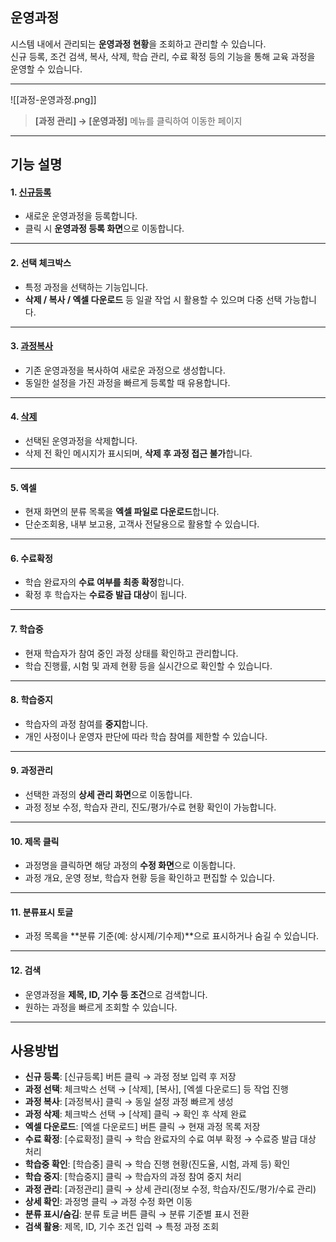 ## 운영과정  

시스템 내에서 관리되는 **운영과정 현황**을 조회하고 관리할 수 있습니다.  
신규 등록, 조건 검색, 복사, 삭제, 학습 관리, 수료 확정 등의 기능을 통해 교육 과정을 운영할 수 있습니다.  

***  
![[과정-운영과정.png]]  

> **[과정 관리] → [운영과정]** 메뉴를 클릭하여 이동한 페이지  

***
## 기능 설명  

#### 1. [신규등록](과정-신규등록.md)  
- 새로운 운영과정을 등록합니다.  
- 클릭 시 **운영과정 등록 화면**으로 이동합니다.  

***  
#### 2. 선택 체크박스  
- 특정 과정을 선택하는 기능입니다.  
- **삭제 / 복사 / 엑셀 다운로드** 등 일괄 작업 시 활용할 수 있으며 다중 선택 가능합니다.  

***  
#### 3. [과정복사](과정-복사.md)  
- 기존 운영과정을 복사하여 새로운 과정으로 생성합니다.  
- 동일한 설정을 가진 과정을 빠르게 등록할 때 유용합니다.  

***  
#### 4. [삭제](과정-삭제.md)  
- 선택된 운영과정을 삭제합니다.  
- 삭제 전 확인 메시지가 표시되며, **삭제 후 과정 접근 불가**합니다.  

***  
#### 5. 엑셀  
- 현재 화면의 분류 목록을 **엑셀 파일로 다운로드**합니다.  
- 단순조회용, 내부 보고용, 고객사 전달용으로 활용할 수 있습니다.  

***  
#### 6. 수료확정  
- 학습 완료자의 **수료 여부를 최종 확정**합니다.  
- 확정 후 학습자는 **수료증 발급 대상**이 됩니다.  

***  
#### 7. 학습중
- 현재 학습자가 참여 중인 과정 상태를 확인하고 관리합니다.  
- 학습 진행률, 시험 및 과제 현황 등을 실시간으로 확인할 수 있습니다.  

***  
#### 8. 학습중지
- 학습자의 과정 참여를 **중지**합니다.  
- 개인 사정이나 운영자 판단에 따라 학습 참여를 제한할 수 있습니다.  

***  
#### 9. 과정관리
- 선택한 과정의 **상세 관리 화면**으로 이동합니다.  
- 과정 정보 수정, 학습자 관리, 진도/평가/수료 현황 확인이 가능합니다.  

***  
#### 10. 제목 클릭
- 과정명을 클릭하면 해당 과정의 **수정 화면**으로 이동합니다.  
- 과정 개요, 운영 정보, 학습자 현황 등을 확인하고 편집할 수 있습니다.  

***  
#### 11. 분류표시 토글  
- 과정 목록을 **분류 기준(예: 상시제/기수제)**으로 표시하거나 숨길 수 있습니다.  

***  
#### 12. 검색  
- 운영과정을 **제목, ID, 기수 등 조건**으로 검색합니다.  
- 원하는 과정을 빠르게 조회할 수 있습니다.  

***  

## 사용방법  
- **신규 등록**: [신규등록] 버튼 클릭 → 과정 정보 입력 후 저장  
- **과정 선택**: 체크박스 선택 → [삭제], [복사], [엑셀 다운로드] 등 작업 진행  
- **과정 복사**: [과정복사] 클릭 → 동일 설정 과정 빠르게 생성  
- **과정 삭제**: 체크박스 선택 → [삭제] 클릭 → 확인 후 삭제 완료  
- **엑셀 다운로드**: [엑셀 다운로드] 버튼 클릭 → 현재 과정 목록 저장  
- **수료 확정**: [수료확정] 클릭 → 학습 완료자의 수료 여부 확정 → 수료증 발급 대상 처리  
- **학습중 확인**: [학습중] 클릭 → 학습 진행 현황(진도율, 시험, 과제 등) 확인  
- **학습 중지**: [학습중지] 클릭 → 학습자의 과정 참여 중지 처리  
- **과정 관리**: [과정관리] 클릭 → 상세 관리(정보 수정, 학습자/진도/평가/수료 관리)  
- **상세 확인**: 과정명 클릭 → 과정 수정 화면 이동  
- **분류 표시/숨김**: 분류 토글 버튼 클릭 → 분류 기준별 표시 전환  
- **검색 활용**: 제목, ID, 기수 조건 입력 → 특정 과정 조회  
